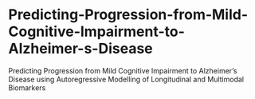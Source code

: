 # Predicting-Progression-from-Mild-Cognitive-Impairment-to-Alzheimer-s-Disease
Predicting Progression from Mild Cognitive  Impairment to Alzheimer’s Disease using  Autoregressive Modelling of Longitudinal and  Multimodal Biomarkers
